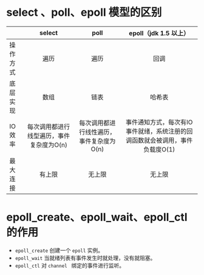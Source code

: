# select 、poll、epoll 模型的区别

|       |         select         |          poll          |            epoll（jdk 1.5 以上）             |
| ----- | :--------------------: | :--------------------: | :--------------------------------------: |
| 操作方式  |           遍历           |           遍历           |                    回调                    |
| 底层实现  |           数组           |           链表           |                   哈希表                    |
| IO 效率 | 每次调用都进行线型遍历，事件复杂度为O(n) | 每次调用都进行线性遍历，事件复杂度为O(n) | 事件通知方式，每次有IO 事件就绪，系统注册的回调函数就会被调用，事件负载度O(1) |
| 最大连接  |          有上限           |          无上限           |                   无上限                    |

# epoll_create、epoll_wait、epoll_ctl 的作用

+ `epoll_create`  创建一个 `epoll` 实例。
+ `epoll_wait` 当就绪列表有事件发生时就处理，没有就阻塞。
+ `epoll_ctl`  对 `channel ` 绑定的事件进行监听。



